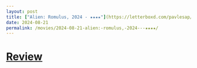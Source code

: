 ```yaml
---
layout: post
title: ["Alien: Romulus, 2024 - ★★★★"](https://letterboxd.com/pavlesap/film/alien-romulus/1/) #"Alien: Romulus, 2024 - ★★★★"
date: 2024-08-21
permalink: /movies/2024-08-21-alien:-romulus,-2024---★★★★/
---
```


# [Review](https://letterboxd.com/pavlesap/film/alien-romulus/1/)

